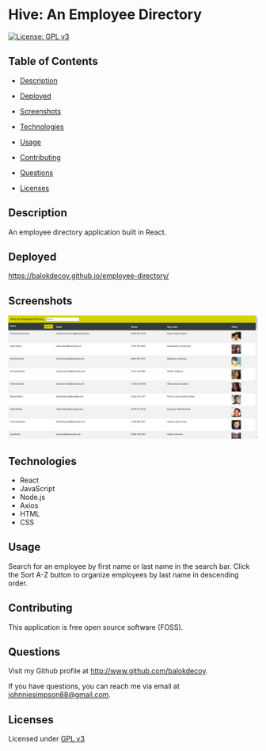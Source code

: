 # Hive: An Employee Directory

  [![License: GPL v3](https://img.shields.io/badge/License-GPLv3-blue.svg)](https://www.gnu.org/licenses/gpl-3.0)

  ## Table of Contents

  - [Description](#description)

  - [Deployed](#deployed)

  - [Screenshots](#screenshots)

  - [Technologies](#technologies)

  - [Usage](#usage)

  - [Contributing](#contributing)

  - [Questions](#questions)

  - [Licenses](#licenses)

  ## Description

  An employee directory application built in React.

  ## Deployed

  https://balokdecoy.github.io/employee-directory/ 

  ## Screenshots

  ![screenshots](./public/screenshots/homepage.png)

  ## Technologies

  - React 
  - JavaScript
  - Node.js
  - Axios
  - HTML
  - CSS

  ## Usage

  Search for an employee by first name or last name in the search bar. Click the Sort A-Z button to organize employees by last name in descending order.

  ## Contributing

  This application is free open source software (FOSS). 

  ## Questions

  Visit my Github profile at http://www.github.com/balokdecoy.

  If you have questions, you can reach me via email at johnniesimpson88@gmail.com.

  ## Licenses
 Licensed under [GPL v3](https://www.gnu.org/licenses/gpl-3.0)

